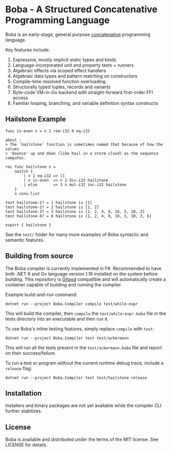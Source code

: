 # Boba - A Structured Concatenative Programming Language

Boba is an early-stage, general purpose [concatenative](https://concatenative.org/) programming language.

Key features include:
1. Expressive, mostly implicit static types and kinds
2. Language-incorporated unit and property tests + runners
3. Algebraic effects via scoped effect handlers
4. Algebraic data types and pattern matching on constructors
5. Compile-time resolved function overloading
6. Structurally typed tuples, records and variants
8. Byte-code VM-in-Go backend with straight-forward first-order FFI access
9. Familiar looping, branching, and variable definition syntax constructs

## Hailstone Example

```
func is-even n = n 2 rem-i32 0 eq-i32

about :
> The `hailstone` function is sometimes named that because of how the values
> 'bounce' up and down (like hail in a storm cloud) as the sequence computes.

rec func hailstone n =
    switch {
        | n 1 eq-i32 => []
        | n is-even  => n 2 div-i32 hailstone
        | else       => 3 n mul-i32 inc-i32 hailstone
    }
    n cons-list

test hailstone-1? = 1 hailstone is [1]
test hailstone-2? = 2 hailstone is [1, 2]
test hailstone-3? = 3 hailstone is [1, 2, 4, 8, 16, 5, 10, 3]
test hailstone-6? = 6 hailstone is [1, 2, 4, 8, 16, 5, 10, 3, 6]

export { hailstone }
```

See the `test/` folder for many more examples of Boba syntactic and semantic features.

## Building from source

The Boba compiler is currently implemented in F#. Recommended to have both .NET 6 and Go language version 1.18 installed on the system before building. This repository is [Gitpod](https://gitpod.io/) compatible and will automatically create a container capable of building and running the compiler.

Example build-and-run command:

```
dotnet run --project Boba.Compiler compile test/while-expr
```

This will build the compiler, then `compile` the `test/while-expr.boba` file in the tests directory into an executable and then run it.

To use Boba's inline testing features, simply replace `compile` with `test`:

```
dotnet run --project Boba.Compiler test test/ackermann
```

This will run all the tests present in the `test/ackermann.boba` file and report on their success/failure.

To run a test or program without the current runtime debug trace, include a `release` flag:

```
dotnet run --project Boba.Compiler test test/hailstone release
```

## Installation

Installers and binary packages are not yet available while the compiler CLI further stabilizes.

## License

Boba is available and distributed under the terms of the MIT license. See LICENSE for details.
